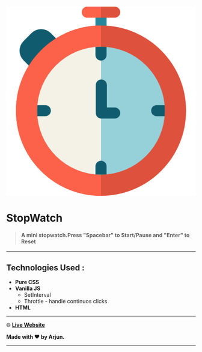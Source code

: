 ![Icon](./favicon.png)

# StopWatch

> #### A mini stopwatch.Press "Spacebar" to Start/Pause and "Enter" to Reset

---

## Technologies Used :

-  **Pure CSS**
-  **Vanilla JS**
   -  SetInterval
   -  Throttle - handle continuos clicks
-  **HTML**

---

:globe_with_meridians: **[Live Website](mstop.netlify.app)**

**Made with :heart: by Arjun.**

---
